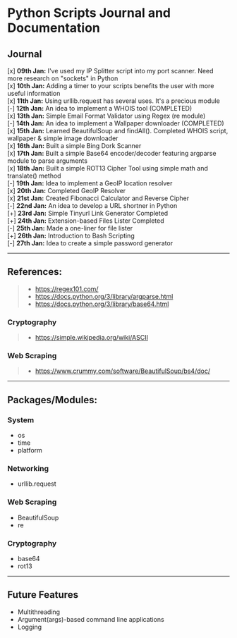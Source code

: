 # Python Scripts Journal and Documentation <br>

## Journal
[x] **09th Jan:** I've used my IP Splitter script into my port scanner. Need more research on "sockets" in Python <br>
[x] **10th Jan:** Adding a timer to your scripts benefits the user with more useful information <br>
[x] **11th Jan:** Using urllib.request has several uses. It's a precious module <br>
[-] **12th Jan:** An idea to implement a WHOIS tool (COMPLETED) <br>
[x] **13th Jan:** Simple Email Format Validator using Regex (re module) <br>
[-] **14th Jan:** An idea to implement a Wallpaper downloader (COMPLETED) <br>
[x] **15th Jan:** Learned BeautifulSoup and findAll(). Completed WHOIS script, wallpaper & simple image downloader<br>
[x] **16th Jan:** Built a simple Bing Dork Scanner <br>
[x] **17th Jan:** Built a simple Base64 encoder/decoder featuring argparse module to parse arguments <br>
[x] **18th Jan:** Built a simple ROT13 Cipher Tool using simple math and translate() method <br>
[-] **19th Jan:** Idea to implement a GeoIP location resolver <br>
[x] **20th Jan:** Completed GeoIP Resolver<br>
[x] **21st Jan:** Created Fibonacci Calculator and Reverse Cipher<br>
[-] **22nd Jan:** An idea to develop a URL shortner in Python<br>
[+] **23rd Jan:** Simple Tinyurl Link Generator Completed<br>
[+] **24th Jan:** Extension-based Files Lister Completed<br>
[-] **25th Jan:** Made a one-liner for file lister<br>
[+] **26th Jan:** Introduction to Bash Scripting<br>
[-] **27th Jan:** Idea to create a simple password generator<br>
___
## References: 
> - https://regex101.com/
> - https://docs.python.org/3/library/argparse.html
> - https://docs.python.org/3/library/base64.html

### Cryptography
> - https://simple.wikipedia.org/wiki/ASCII

### Web Scraping
> - https://www.crummy.com/software/BeautifulSoup/bs4/doc/

___

## Packages/Modules: 
### System
- os
- time
- platform

### Networking
- urllib.request

### Web Scraping
- BeautifulSoup
- re

### Cryptography
- base64
- rot13

___
## Future Features
- Multithreading
- Argument(args)-based command line applications
- Logging
